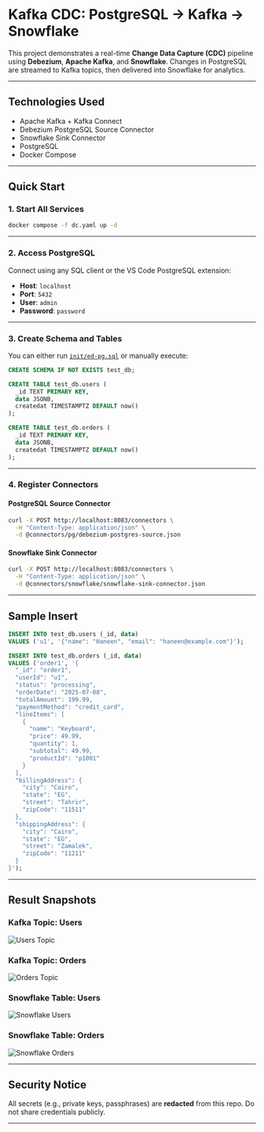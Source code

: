 #  Kafka CDC: PostgreSQL → Kafka → Snowflake

This project demonstrates a real-time **Change Data Capture (CDC)** pipeline using **Debezium**, **Apache Kafka**, and **Snowflake**. Changes in PostgreSQL are streamed to Kafka topics, then delivered into Snowflake for analytics.

---

##  Technologies Used

* Apache Kafka + Kafka Connect
* Debezium PostgreSQL Source Connector
* Snowflake Sink Connector
* PostgreSQL
* Docker Compose

---

##  Quick Start

###  1. Start All Services

```bash
docker compose -f dc.yaml up -d
```

---

### 2. Access PostgreSQL

Connect using any SQL client or the VS Code PostgreSQL extension:

* **Host**: `localhost`
* **Port**: `5432`
* **User**: `admin`
* **Password**: `password`

---

### 3. Create Schema and Tables

You can either run [`init/ed-pg.sql`](./init/ed-pg.sql) or manually execute:

```sql
CREATE SCHEMA IF NOT EXISTS test_db;

CREATE TABLE test_db.users (
  _id TEXT PRIMARY KEY,
  data JSONB,
  createdat TIMESTAMPTZ DEFAULT now()
);

CREATE TABLE test_db.orders (
  _id TEXT PRIMARY KEY,
  data JSONB,
  createdat TIMESTAMPTZ DEFAULT now()
);
```

---

### 4. Register Connectors

#### PostgreSQL Source Connector

```bash
curl -X POST http://localhost:8083/connectors \
  -H "Content-Type: application/json" \
  -d @connectors/pg/debezium-postgres-source.json
```

#### Snowflake Sink Connector

```bash
curl -X POST http://localhost:8083/connectors \
  -H "Content-Type: application/json" \
  -d @connectors/snowflake/snowflake-sink-connector.json
```

---

##  Sample Insert

```sql
INSERT INTO test_db.users (_id, data)
VALUES ('u1', '{"name": "Haneen", "email": "haneen@example.com"}');

INSERT INTO test_db.orders (_id, data)
VALUES ('order1', '{
  "_id": "order1",
  "userId": "u1",
  "status": "processing",
  "orderDate": "2025-07-08",
  "totalAmount": 199.99,
  "paymentMethod": "credit_card",
  "lineItems": [
    {
      "name": "Keyboard",
      "price": 49.99,
      "quantity": 1,
      "subtotal": 49.99,
      "productId": "p1001"
    }
  ],
  "billingAddress": {
    "city": "Cairo",
    "state": "EG",
    "street": "Tahrir",
    "zipCode": "11511"
  },
  "shippingAddress": {
    "city": "Cairo",
    "state": "EG",
    "street": "Zamalek",
    "zipCode": "11211"
  }
}');
```

---

## Result Snapshots

###  Kafka Topic: Users

![Users Topic](./Result-Snapshots/users-topic.png)

###  Kafka Topic: Orders

![Orders Topic](./Result-Snapshots/orders-topic.png)

###  Snowflake Table: Users

![Snowflake Users](./Result-Snapshots/snowflake-users.png)

###  Snowflake Table: Orders

![Snowflake Orders](./Result-Snapshots/snowflake-orders.png)

---

##  Security Notice

All secrets (e.g., private keys, passphrases) are **redacted** from this repo. Do not share credentials publicly.

---

